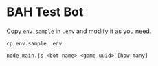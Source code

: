 # BAH Test Bot

Copy `env.sample` in `.env` and modify it as you need.  

`cp env.sample .env`  

`node main.js <bot name> <game uuid> [how many]`
